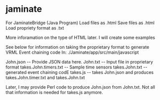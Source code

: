# jaminate


For JaminateBridge (Java Program)
Load files as .html
Save files as .html
Load propriety format as .txt

More inforamation on the type of HTML later.  I will create some examples

See below for information on taking the proprietary format to generate VRML Event chaining code
In: ./Jaminate/app/src/main/javascript

John.json -- Provide JSON data here.
John.txt -- Input file in proprietary format
takes.John.timers.txt -- Sample time sensors
takes.John.txt -- generated event chaining codE
takes.js -- takes John.json and produces takes.John.timer.txt and takes.John.txt

Later, I may provide Perl code to produce John.json from John.txt. Not all that information is needed for takes.js anymore.
